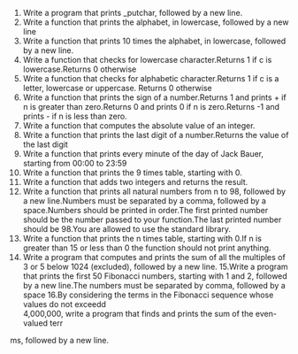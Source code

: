 1. Write a program that prints _putchar, followed by a new line.
2. Write a function that prints the alphabet, in lowercase, followed by a new line
3. Write a function that prints 10 times the alphabet, in lowercase, followed by a new line.
4. Write a function that checks for lowercase character.Returns 1 if c is lowercase.Returns 0 otherwise
5. Write a function that checks for alphabetic character.Returns 1 if c is a letter, lowercase or uppercase. Returns 0 otherwise
6. Write a function that prints the sign of a number.Returns 1 and prints + if n is greater than zero.Returns 0 and prints 0 if n is zero.Returns -1 and prints - if n is less than zero.
7. Write a function that computes the absolute value of an integer.
8. Write a function that prints the last digit of a number.Returns the value of the last digit
9. Write a function that prints every minute of the day of Jack Bauer, starting from 00:00 to 23:59
10. Write a function that prints the 9 times table, starting with 0.
11. Write a function that adds two integers and returns the result.
12. Write a function that prints all natural numbers from n to 98, followed by a new line.Numbers must be separated by a comma, followed by a space.Numbers should be printed in order.The first printed number should be the number passed to your function.The last printed number should be 98.You are allowed to use the standard library.
13. Write a function that prints the n times table, starting with 0.If n is greater than 15 or less than 0 the function should not print anything.
14. Write a program that computes and prints the sum of all the multiples of 3 or 5 below 1024 (excluded), followed by a new line.
15.Write a program that prints the first 50 Fibonacci numbers, starting with 1 and 2, followed by a new line.The numbers must be separated by comma, followed by a space
16.By considering the terms in the Fibonacci sequence whose values do not exceedd                                                                      
 4,000,000, write a program that finds and prints the sum of the even-valued terr                                                                      

ms, followed by a new line.
